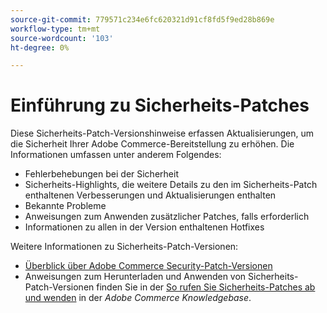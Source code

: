 ```yaml
---
source-git-commit: 779571c234e6fc620321d91cf8fd5f9ed28b869e
workflow-type: tm+mt
source-wordcount: '103'
ht-degree: 0%

---
```

# Einführung zu Sicherheits-Patches

Diese Sicherheits-Patch-Versionshinweise erfassen Aktualisierungen, um die Sicherheit Ihrer Adobe Commerce-Bereitstellung zu erhöhen. Die Informationen umfassen unter anderem Folgendes:

* Fehlerbehebungen bei der Sicherheit
* Sicherheits-Highlights, die weitere Details zu den im Sicherheits-Patch enthaltenen Verbesserungen und Aktualisierungen enthalten
* Bekannte Probleme
* Anweisungen zum Anwenden zusätzlicher Patches, falls erforderlich
* Informationen zu allen in der Version enthaltenen Hotfixes

Weitere Informationen zu Sicherheits-Patch-Versionen:

* [Überblick über Adobe Commerce Security-Patch-Versionen](/help/release/release-notes/security/overview.md#about-adobe-commerce-security-patch-releases)
* Anweisungen zum Herunterladen und Anwenden von Sicherheits-Patch-Versionen finden Sie in der [So rufen Sie Sicherheits-Patches ab und wenden](https://experienceleague.adobe.com/de/docs/commerce-knowledge-base/kb/how-to/how-to-obtain-and-apply-security-patches) in der _Adobe Commerce Knowledgebase_.
